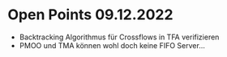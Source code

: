 # Open Points 09.12.2022

* Backtracking Algorithmus für Crossflows in TFA verifizieren
* PMOO und TMA können wohl doch keine FIFO Server...